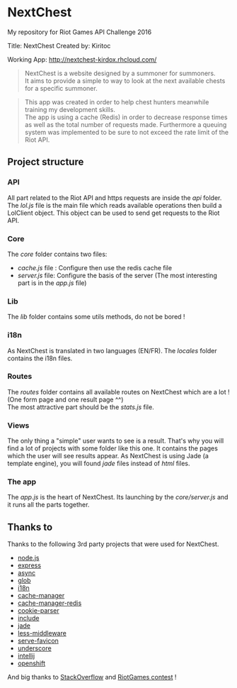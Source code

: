 # NextChest

My repository for Riot Games API Challenge 2016

Title: NextChest
Created by: Kiritoc

Working App: <http://nextchest-kirdox.rhcloud.com/>

> NextChest is a website designed by a summoner for summoners.<br>
> It aims to provide a simple to way to look at the next available chests for a specific summoner.

> This app was created in order to help chest hunters meanwhile training my development skills.<br>
> The app is using a cache (Redis) in order to decrease response times as well as the total number of requests made.
Furthermore a queuing system was implemented to be sure to not exceed the rate limit of the Riot API.

## Project structure ##
### API ###
All part related to the Riot API and https requests are inside the *api* folder.<br>
The *lol.js* file is the main file which reads available operations then build a LolClient object. This object can be used to send get requests to the Riot API.

### Core ###
The *core* folder contains two files:
* *cache.js* file : Configure then use the redis cache file
* *server.js* file: Configure the basis of the server (The most interesting part is in the *app.js* file)

### Lib ###
The *lib* folder contains some utils methods, do not be bored !

### i18n ###
As NextChest is translated in two languages (EN/FR). The *locales* folder contains the i18n files.

### Routes ###
The *routes* folder contains all available routes on NextChest which are a lot ! (One form page and one result page ^^)<br>
The most attractive part should be the *stats.js* file.

### Views ###
The only thing a "simple" user wants to see is a result. That's why you will find a lot of projects with some folder like this one.
It contains the pages which the user will see results appear. As NextChest is using Jade (a template engine), you will found *jade* files instead of *html* files.

### The app ###
The *app.js* is the heart of NextChest. Its launching by the *core/server.js* and it runs all the parts together.

## Thanks to ##

Thanks to the following 3rd party projects that were used for NextChest.
* [node.js](https://nodejs.org/)
* [express](http://expressjs.com/)
* [async](https://github.com/caolan/async)
* [glob](https://github.com/isaacs/node-glob)
* [i18n](https://github.com/mashpie/i18n-node)
* [cache-manager](https://github.com/BryanDonovan/node-cache-manager)
* [cache-manager-redis](https://github.com/dial-once/node-cache-manager-redis)
* [cookie-parser](https://github.com/expressjs/cookie-parser)
* [include](https://github.com/anthonynichols/node-include)
* [jade](http://jade-lang.com/)
* [less-middleware](https://github.com/emberfeather/less.js-middleware)
* [serve-favicon](https://github.com/expressjs/serve-favicon)
* [underscore](http://underscorejs.org/)
* [intellij](https://www.jetbrains.com/idea/)
* [openshift](https://www.openshift.com/)

And big thanks to [StackOverflow](http://stackoverflow.com/) and [RiotGames contest](https://developer.riotgames.com/) !
